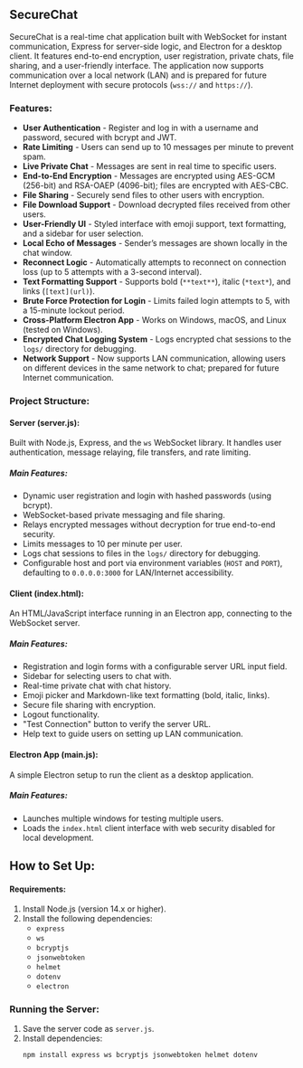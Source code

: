 ## SecureChat

SecureChat is a real-time chat application built with WebSocket for instant communication, Express for server-side logic, and Electron for a desktop client. It features end-to-end encryption, user registration, private chats, file sharing, and a user-friendly interface. The application now supports communication over a local network (LAN) and is prepared for future Internet deployment with secure protocols (`wss://` and `https://`).

### Features:

- **User Authentication** - Register and log in with a username and password, secured with bcrypt and JWT.
- **Rate Limiting** - Users can send up to 10 messages per minute to prevent spam.
- **Live Private Chat** - Messages are sent in real time to specific users.
- **End-to-End Encryption** - Messages are encrypted using AES-GCM (256-bit) and RSA-OAEP (4096-bit); files are encrypted with AES-CBC.
- **File Sharing** - Securely send files to other users with encryption.
- **File Download Support** - Download decrypted files received from other users.
- **User-Friendly UI** - Styled interface with emoji support, text formatting, and a sidebar for user selection.
- **Local Echo of Messages** - Sender’s messages are shown locally in the chat window.
- **Reconnect Logic** - Automatically attempts to reconnect on connection loss (up to 5 attempts with a 3-second interval).
- **Text Formatting Support** - Supports bold (`**text**`), italic (`*text*`), and links (`[text](url)`).
- **Brute Force Protection for Login** - Limits failed login attempts to 5, with a 15-minute lockout period.
- **Cross-Platform Electron App** - Works on Windows, macOS, and Linux (tested on Windows).
- **Encrypted Chat Logging System** - Logs encrypted chat sessions to the `logs/` directory for debugging.
- **Network Support** - Now supports LAN communication, allowing users on different devices in the same network to chat; prepared for future Internet communication.

### Project Structure:

#### Server (server.js):

Built with Node.js, Express, and the `ws` WebSocket library. It handles user authentication, message relaying, file transfers, and rate limiting.

##### Main Features:
- Dynamic user registration and login with hashed passwords (using bcrypt).
- WebSocket-based private messaging and file sharing.
- Relays encrypted messages without decryption for true end-to-end security.
- Limits messages to 10 per minute per user.
- Logs chat sessions to files in the `logs/` directory for debugging.
- Configurable host and port via environment variables (`HOST` and `PORT`), defaulting to `0.0.0.0:3000` for LAN/Internet accessibility.

#### Client (index.html):

An HTML/JavaScript interface running in an Electron app, connecting to the WebSocket server.

##### Main Features:
- Registration and login forms with a configurable server URL input field.
- Sidebar for selecting users to chat with.
- Real-time private chat with chat history.
- Emoji picker and Markdown-like text formatting (bold, italic, links).
- Secure file sharing with encryption.
- Logout functionality.
- "Test Connection" button to verify the server URL.
- Help text to guide users on setting up LAN communication.

#### Electron App (main.js):

A simple Electron setup to run the client as a desktop application.

##### Main Features:
- Launches multiple windows for testing multiple users.
- Loads the `index.html` client interface with web security disabled for local development.

## How to Set Up:

#### Requirements:
1. Install Node.js (version 14.x or higher).
2. Install the following dependencies:
   - `express`
   - `ws`
   - `bcryptjs`
   - `jsonwebtoken`
   - `helmet`
   - `dotenv`
   - `electron`

### Running the Server:
1. Save the server code as `server.js`.
2. Install dependencies:
   ```bash
   npm install express ws bcryptjs jsonwebtoken helmet dotenv
